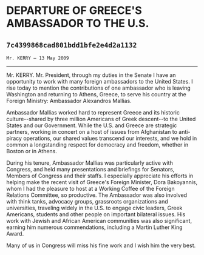 # DEPARTURE OF GREECE'S AMBASSADOR TO THE U.S.
## `7c4399868cad801bdd1bfe2e4d2a1132`
`Mr. KERRY — 13 May 2009`

---


Mr. KERRY. Mr. President, through my duties in the Senate I have an 
opportunity to work with many foreign ambassadors to the United States. 
I rise today to mention the contributions of one ambassador who is 
leaving Washington and returning to Athens, Greece, to serve his 
country at the Foreign Ministry: Ambassador Alexandros Mallias.

Ambassador Mallias worked hard to represent Greece and its historic 
culture--shared by three million Americans of Greek descent--to the 
United States and our Government. While the U.S. and Greece are 
strategic partners, working in concert on a host of issues from 
Afghanistan to anti-piracy operations, our shared values transcend our 
interests, and we hold in common a longstanding respect for democracy 
and freedom, whether in Boston or in Athens.

During his tenure, Ambassador Mallias was particularly active with 
Congress, and held many presentations and briefings for Senators, 
Members of Congress and their staffs. I especially appreciate his 
efforts in helping make the recent visit of Greece's Foreign Minister, 
Dora Bakoyannis, whom I had the pleasure to host at a Working Coffee of 
the Foreign Relations Committee, so productive. The Ambassador was also 
involved with think tanks, advocacy groups, grassroots organizations 
and universities, traveling widely in the U.S. to engage civic leaders, 
Greek Americans, students and other people on important bilateral 
issues. His work with Jewish and African American communities was also 
significant, earning him numerous commendations, including a Martin 
Luther King Award.

Many of us in Congress will miss his fine work and I wish him the 
very best.

